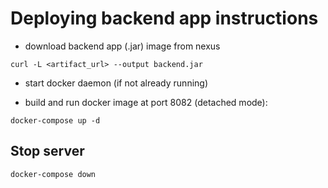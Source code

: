 # Deploying backend app instructions

- download backend app (.jar) image from nexus

``` curl -L <artifact_url> --output backend.jar ```

- start docker daemon (if not already running)

- build and run docker image at port 8082 (detached mode):

``` docker-compose up -d ```


## Stop server

``` docker-compose down ```
